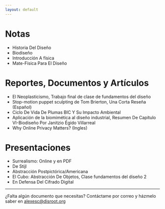 ```yaml
---
layout: default
---
```


# Notas

* Historia Del Diseño
* Biodiseño
* Introducción A física
* Mate-Física Para El Diseño

# Reportes, Documentos y Artículos

* El Neoplasticismo, Trabajo final de clase de fundamentos del diseño
* Stop-motion puppet sculpting de Tom Brierton, Una Corta Reseña (Español)
* Ciclo De Vida De Plumas BIC Y Su Impacto Ambiental
* Aplicación de la biomimética al diseño industrial, Resumen De Capítulo VI-Biodiseño Por Janitzio Égido Villarreal
* Why Online Privacy Matters? (Ingles)

# Presentaciones

* Surrealismo: Online y en PDF
* De Stijl
* Abstracción Postpictórica/Americana
* El Cubo: Abstracción De Objetos, Clase fundamentos del diseño 2
* En Defensa Del Cifrado Digital

---

¿Falta algún documento que necesitas? Contáctame por correo y házmelo saber en alexesc@disroot.org
